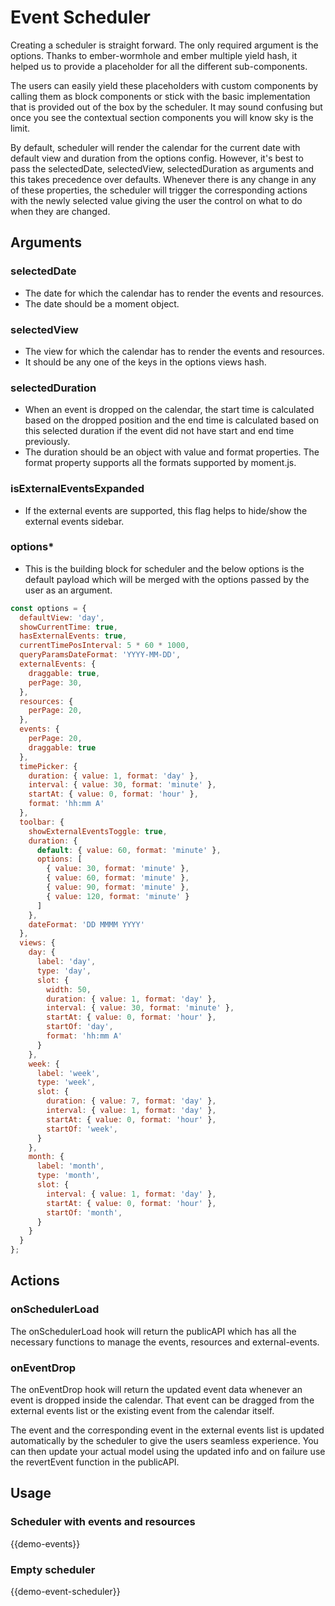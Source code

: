 # Event Scheduler

Creating a scheduler is straight forward. The only required argument is the options.
Thanks to ember-wormhole and ember multiple yield hash, it helped us to provide a placeholder for all the
different sub-components.

The users can easily yield these placeholders with custom components by calling them as block components or stick with the basic implementation that is provided out of the box by the scheduler. It may sound confusing but once you see the contextual section components you will know sky is the limit.

By default, scheduler will render the calendar for the current date with default view and duration from the options config. However, it's best to pass the selectedDate, selectedView, selectedDuration as arguments and this takes precedence over defaults. Whenever there is any change in any of these properties, the scheduler will trigger the corresponding actions with the newly selected value giving the user the control on what to do when they are changed.

## Arguments

### selectedDate
 - The date for which the calendar has to render the events and resources.
 - The date should be a moment object.

### selectedView
  - The view for which the calendar has to render the events and resources.
  - It should be any one of the keys in the options views hash.

### selectedDuration
  - When an event is dropped on the calendar, the start time is calculated based on the dropped position and the end time is calculated based on this selected duration if the event did not have start and end time previously.
  - The duration should be an object with value and format properties. The format property supports all the formats supported by moment.js.

### isExternalEventsExpanded
 - If the external events are supported, this flag helps to hide/show the external events sidebar.

### options*
 - This is the building block for scheduler and the below options is the default payload which will be merged with the options passed by the user as an argument.

```javascript
const options = {
  defaultView: 'day',
  showCurrentTime: true,
  hasExternalEvents: true,
  currentTimePosInterval: 5 * 60 * 1000,
  queryParamsDateFormat: 'YYYY-MM-DD',
  externalEvents: {
    draggable: true,
    perPage: 30,
  },
  resources: {
    perPage: 20,
  },
  events: {
    perPage: 20,
    draggable: true
  },
  timePicker: {
    duration: { value: 1, format: 'day' },
    interval: { value: 30, format: 'minute' },
    startAt: { value: 0, format: 'hour' },
    format: 'hh:mm A'
  },
  toolbar: {
    showExternalEventsToggle: true,
    duration: {
      default: { value: 60, format: 'minute' },
      options: [
        { value: 30, format: 'minute' },
        { value: 60, format: 'minute' },
        { value: 90, format: 'minute' },
        { value: 120, format: 'minute' }
      ]
    },
    dateFormat: 'DD MMMM YYYY'
  },
  views: {
    day: {
      label: 'day',
      type: 'day',
      slot: {
        width: 50,
        duration: { value: 1, format: 'day' },
        interval: { value: 30, format: 'minute' },
        startAt: { value: 0, format: 'hour' },
        startOf: 'day',
        format: 'hh:mm A'
      }
    },
    week: {
      label: 'week',
      type: 'week',
      slot: {
        duration: { value: 7, format: 'day' },
        interval: { value: 1, format: 'day' },
        startAt: { value: 0, format: 'hour' },
        startOf: 'week',
      }
    },
    month: {
      label: 'month',
      type: 'month',
      slot: {
        interval: { value: 1, format: 'day' },
        startAt: { value: 0, format: 'hour' },
        startOf: 'month',
      }
    }
  }
};
```

## Actions

### onSchedulerLoad
The onSchedulerLoad hook will return the publicAPI which has all the necessary functions to manage the
events, resources and external-events.


### onEventDrop
The onEventDrop hook will return the updated event data whenever an event is dropped inside the calendar.
That event can be dragged from the external events list or the existing event from the calendar itself.

The event and the corresponding event in the external events list is updated automatically by the scheduler to give the users seamless experience. You can then update your actual model using the updated info and on failure use the revertEvent function in the publicAPI.

## Usage

### Scheduler with events and resources
{{demo-events}}

### Empty scheduler
{{demo-event-scheduler}}
